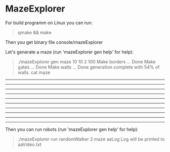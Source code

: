 MazeExplorer
============

For build programm on Linux you can run:
> qmake && make

Then you get binary file console/mazeExplorer

Let's generate a maze (run 'mazeExplorer gen help' for help):
> ./mazeExplorer gen maze 10 10 2 100
Make borders ... Done
Make gates ... Done
Make walls ... Done
generation complete with 54% of walls.
> cat maze
***** ****
***   ****
*****    *
* ****** *
* ***    *
* ***** **
* **    **
* ** **   
*    *****
**********

Then you can run robots (run 'mazeExplorer gen help' for help):
> ./mazeExplorer run randomWalker 2 maze aaLog
Log will be printed to aaVideo.txt